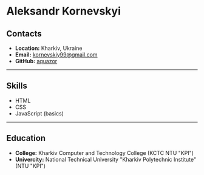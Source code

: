 # Aleksandr Kornevskyi

## Contacts
+ **Location:** Kharkiv, Ukraine 
+ **Email:** kornevskiy99@gmail.com 
+ **GitHub:** [aquazor](https://github.com/aquazor) 
---
## Skills
* HTML
* CSS
* JavaScript (basics)
---
## Education
* **College:** Kharkiv Computer and Technology College (KCTC NTU "KPI")
* **Univercity:** National Technical University "Kharkiv Polytechnic Institute" (NTU "KPI")
